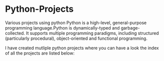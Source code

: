 # Python-Projects
Various projects using python
Python is a high-level, general-purpose programming language.Python is dynamically-typed and garbage-collected. It supports multiple programming paradigms, including structured (particularly procedural), object-oriented and functional programming.

I have created mutliple python projects where you can have a look 
the index of all the projects are listed below:

